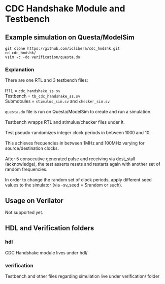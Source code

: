 # CDC Handshake Module and Testbench
## Example simulation on Questa/ModelSim
```
git clone https://github.com/iclibera/cdc_hndshk.git
cd cdc_hndshk/
vsim -c -do verification/questa.do
```
### Explanation
There are one RTL and 3 testbench files: \
\
RTL = `cdc_handshake_ss.sv` \
Testbench = `tb_cdc_handshake_ss.sv` \
Submdoules = `stimulus_sim.sv` and `checker_sim.sv` \
\
`questa.do` file is run on Questa/ModelSim to create and run a simulation. \
\
Testbench wrapps RTL and stimulus/checker files under it. \
\
Test pseudo-randomizes integer clock periods in between 1000 and 10. \
\
This achieves frequencies in between 1MHz and 100MHz varying for source/destination clocks. \
\
After 5 consecutive generated pulse and receiving via dest_stall (acknowledge), the test asserts resets and restarts again with another set of random frequencies. \
\
In order to change the random set of clock periods, apply different seed values to the simulator (via -sv_seed = $random or such).
## Usage on Verilator
Not supported yet.
## HDL and Verification folders
### hdl
CDC Handshake module lives under hdl/
### verification
Testbench and other files regarding simulation live under verification/ folder
